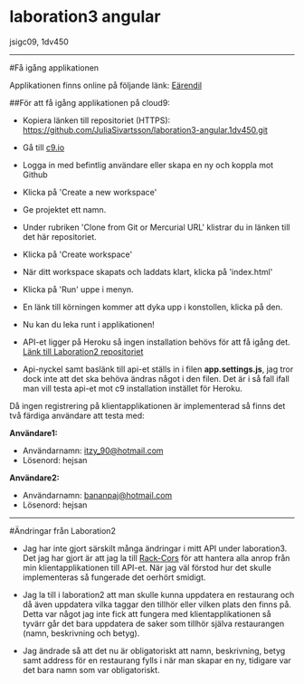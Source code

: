 # laboration3 angular
jsigc09, 1dv450

----------------------
#Få igång applikationen

Applikationen finns online på följande länk: [Eärendil](http://juliasivartsson.one)

##För att få igång applikationen på cloud9:

* Kopiera länken till repositoriet (HTTPS): https://github.com/JuliaSivartsson/laboration3-angular.1dv450.git

* Gå till [c9.io](https://c9.io/)
* Logga in med befintlig användare eller skapa en ny och koppla mot Github
* Klicka på 'Create a new workspace'
* Ge projektet ett namn.
* Under rubriken 'Clone from Git or Mercurial URL' klistrar du in länken till det här repositoriet.
* Klicka på 'Create workspace'

* När ditt workspace skapats och laddats klart, klicka på 'index.html'
* Klicka på 'Run' uppe i menyn.
* En länk till körningen kommer att dyka upp i konstollen, klicka på den.
* Nu kan du leka runt i applikationen!

* API-et ligger på Heroku så ingen installation behövs för att få igång det. [Länk till Laboration2 repositoriet](https://github.com/JuliaSivartsson/laboration2-ruby-1dv450)

* Api-nyckel samt baslänk till api-et ställs in i filen **app.settings.js**, jag tror dock inte att det ska behöva ändras något i den filen. Det är i så fall ifall man vill testa api-et mot c9 installation instället för Heroku.


Då ingen registrering på klientapplikationen är implementerad så finns det två färdiga användare att testa med:

**Användare1:**
* Användarnamn: itzy_90@hotmail.com
* Lösenord: hejsan

**Användare2:**
* Användarnamn: bananpaj@hotmail.com
* Lösenord: hejsan



----------------------

#Ändringar från Laboration2
* Jag har inte gjort särskilt många ändringar i mitt API under laboration3. Det jag har gjort är att jag la till [Rack-Cors](https://github.com/cyu/rack-cors)
för att hantera alla anrop från min klientapplikationen till API-et. När jag väl förstod hur det skulle implementeras så fungerade
det oerhört smidigt.

* Jag la till i laboration2 att man skulle kunna uppdatera en restaurang och då även uppdatera vilka taggar den tillhör eller vilken plats
den finns på. Detta var något jag inte fick att fungera med klientapplikationen så tyvärr går det bara uppdatera de saker som tillhör
själva restaurangen (namn, beskrivning och betyg).

* Jag ändrade så att det nu är obligatoriskt att namn, beskrivning, betyg samt address för en restaurang fylls i när man skapar en ny, tidigare var det bara namn som var obligatoriskt.

